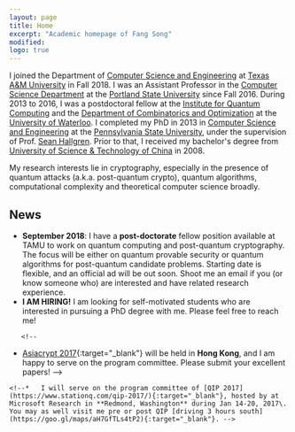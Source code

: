 ```yaml
---
layout: page
title: Home
excerpt: "Academic homepage of Fang Song"
modified: 
logo: true
---
```


I joined the Department of [Computer Science and Engineering](https://engineering.tamu.edu/cse/index.html) at [Texas A&M University](https://www.tamu.edu/) in Fall 2018. I was an Assistant Professor in the [Computer Science Department](http://www.pdx.edu/computer-science/) at the [Portland State University](http://www.pdx.edu/) since Fall 2016. During 2013 to 2016, I was a postdoctoral fellow at the [Institute for Quantum Computing](http://iqc.uwaterloo.ca) and the [Department of Combinatorics and Optimization](http://math.uwaterloo.ca/combinatorics-and-optimization/) at the [University of Waterloo](http://uwaterloo.ca). I completed my PhD in 2013 in [Computer Science and Engineering](http://www.cse.psu.edu/) at the [Pennsylvania State University](http://www.psu.edu), under the supervision of Prof. [Sean Hallgren](http://www.cse.psu.edu/~hallgren). Prior to that, I received my bachelor's degree from [University of Science & Technology of China](http://en.ustc.edu.cn/) in 2008.

My research interests lie in cryptography, especially in the presence of quantum attacks (a.k.a. post-quantum crypto), quantum algorithms, computational complexity and theoretical computer science broadly.

## News

<!--*  I will be offering an introductory course on **Quantum computing** in Spring 2017. Check out the course information [here]({{base}}/teaching/s17_4510_qc/). -->
* **September 2018**: I have a **post-doctorate** fellow position available at TAMU to work on quantum computing and post-quantum cryptography. The focus will be either on quantum provable security or quantum algorithms for post-quantum candidate problems. Starting date is flexible, and an official ad will be out soon. Shoot me an email if you (or know someone who) are interested and have related research experience. 
*   **I AM HIRING!** I am looking for self-motivated students who are
    interested in pursuing a PhD degree with me. Please feel free
    to reach me! <!-- Find more [here]({{base}}/recruit/).-->
<!--*  I will serve on the program committee of [PQCrypto 2018](http://www.math.fau.edu/pqcrypto2018/){:target="_blank"}. It will be co-located with the 1st [NIST PQC Standardization Conference](https://csrc.nist.gov/projects/post-quantum-cryptography/workshops-and-timeline){:target="_blank"} at **Fort Lauderdale, Florida** Please submit your nice research results and hope to meet you there! -->
<!-- 
*  With an undergraduate and a Master's student, we prove optimimal
   quantum query lower bounds and give quantum algorithms for finding
   collisions in a family of non-uniform random functions. Read
   more [here](http://ia.cr/2017/688){:target="_blank"}. 
*  CBC-MAC and a few others
   were [broken](https://arxiv.org/abs/1602.05973){:target="_blank"}
   by quantum attacks, But **NMAC** and **HMAC** remain
   quantum-secure, as we prove in our Crypto'17 paper. Check it
   out [here](https://eprint.iacr.org/2017/509){:target="_blank"}. --> 
<!-- *  My talk on **ZK for QMA** at QIP'17 is now avaible on [Youtube](https://www.youtube.com/watch?v=1fXLJBN-KfI&feature=youtu.be){:target="_blank"}.-->	
<!--*  Our department has a tenure-track faculty position available. Read
       more
       [here](https://www.pdx.edu/computer-science/open-faculty-positions). You
       will like it here!-->
	   <!--
*  [Asiacrypt 2017](http://asiacrypt.iacr.org/2017/){:target="_blank"} will be held in **Hong Kong**, and I am happy to serve on the program committee. Please submit your excellent papers!
-->
<!--*  I will serve on the program committee of [PQCrypto 2017](https://2017.pqcrypto.org/conference/){:target="_blank"}.  **Utrecht, the Netherlands** is awaiting your nice research results!-->
<!--*  I organized a one-day event on quantum computing and
   cryptography at Portland, OR. Find the details [here]({{base}}/activity/w17qpdx/) or a poster [PDF]({{base}}/activity/w17qpdx/qpdxposter.pdf){:target="_blank"}.-->
    <!--*   I will serve on the program committee of [QIP 2017](https://www.stationq.com/qip-2017/){:target="_blank"}, hosted by at Microsoft Research in **Redmond, Washington** during Jan 14-20, 2017\. You may as well visit me pre or post QIP [driving 3 hours south](https://goo.gl/maps/aH7GfTLs4tP2){:target="_blank"}. -->
<!--*   I will serve on the program committee of [PKC 2017](http://www.iacr.org/workshops/pkc2017/index.php){:target="_blank"} to be held at the artistic city of **Amsterdam**. Please submit your nice papers!-->
